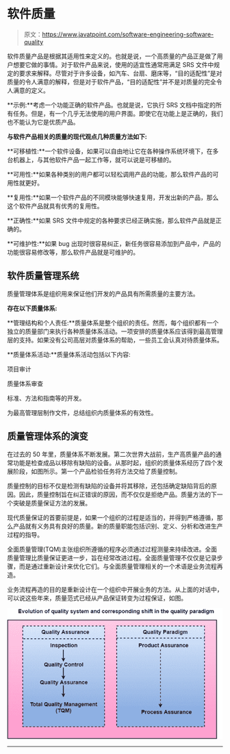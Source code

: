 # 软件质量

> 原文：<https://www.javatpoint.com/software-engineering-software-quality>

软件质量产品是根据其适用性来定义的。也就是说，一个高质量的产品正是做了用户想要它做的事情。对于软件产品来说，使用的适宜性通常用满足 SRS 文件中规定的要求来解释。尽管对于许多设备，如汽车、台扇、磨床等，“目的适配性”是对质量的令人满意的解释，但是对于软件产品，“目的适配性”并不是对质量的完全令人满意的定义。

**示例:**考虑一个功能正确的软件产品。也就是说，它执行 SRS 文档中指定的所有任务。但是，有一个几乎无法使用的用户界面。即使它在功能上是正确的，我们也不能认为它是优质产品。

**与软件产品相关的质量的现代观点几种质量方法如下:**

**可移植性:**一个软件设备，如果可以自由地让它在各种操作系统环境下，在多台机器上，与其他软件产品一起工作等，就可以说是可移植的。

**可用性:**如果各种类别的用户都可以轻松调用产品的功能，那么软件产品的可用性就更好。

**复用性:**如果一个软件产品的不同模块能够快速复用，开发出新的产品，那么这个软件产品就具有优秀的复用性。

**正确性:**如果 SRS 文件中规定的各种要求已经正确实施，那么软件产品就是正确的。

**可维护性:**如果 bug 出现时很容易纠正，新任务很容易添加到产品中，产品的功能很容易修改等，那么软件产品就是可维护的。

## 软件质量管理系统

质量管理体系是组织用来保证他们开发的产品具有所需质量的主要方法。

**存在以下质量体系:**

**管理结构和个人责任:**质量体系是整个组织的责任。然而，每个组织都有一个独立的质量部门来执行各种质量体系活动。一项安排的质量体系应该得到最高管理层的支持。如果没有公司高层对质量体系的帮助，一些员工会认真对待质量体系。

**质量体系活动:**质量体系活动包括以下内容:

项目审计

质量体系审查

标准、方法和指南等的开发。

为最高管理层制作文件，总结组织内质量体系的有效性。

## 质量管理体系的演变

在过去的 50 年里，质量体系不断发展。第二次世界大战前，生产高质量产品的通常功能是检查成品以移除有缺陷的设备。从那时起，组织的质量体系经历了四个发展阶段，如图所示。第一个产品检验任务将方法交给了质量控制。

质量控制的目标不仅是检测有缺陷的设备并将其移除，还包括确定缺陷背后的原因。因此，质量控制旨在纠正错误的原因，而不仅仅是拒绝产品。质量方法的下一个突破是质量保证方法的发展。

现代质量保证的首要前提是，如果一个组织的过程是适当的，并得到严格遵循，那么产品就有义务具有良好的质量。新的质量职能包括识别、定义、分析和改进生产过程的指导。

全面质量管理(TQM)主张组织所遵循的程序必须通过过程测量来持续改进。全面质量管理比质量保证更进一步，旨在经常改进过程。全面质量管理不仅仅是记录步骤，而是通过重新设计来优化它们。与全面质量管理相关的一个术语是业务流程再造。

业务流程再造的目的是重新设计在一个组织中开展业务的方法。从上面的对话中，可以说这些年来，质量范式已经从产品保证转变为过程保证，如图。

![Software Quality](img/7eb41ca79cebabbb16f209c6b80ef5ff.png)

* * *